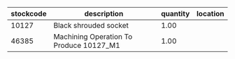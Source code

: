 |stockcode|description|quantity|location|
|---------|-----------|--------|--------|
|10127|Black shrouded socket|1.00||
|46385|Machining Operation To Produce 10127_M1|1.00||
